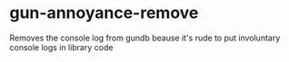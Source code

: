 # gun-annoyance-remove
Removes the console log from gundb beause it's rude to put involuntary console logs in library code
